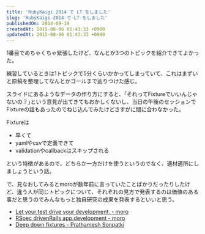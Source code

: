 ```yaml
---
title: 'RubyKaigi 2014 で LT をしました'
slug: 'RubyKaigi-2014-で-LT-をしました'
publishedOn: 2014-09-19
createdAt: 2015-08-06 01:43:33 +0900
updatedAt: 2015-08-06 01:43:33 +0900
---
```

1番目でめちゃくちゃ緊張したけど、なんとか3つのトピックを紹介できてよかった。

<div style='max-width: 400px'>
  <script async class="speakerdeck-embed" data-id="75047440229c0132be245a3789f9b248" data-ratio="1.33333333333333" src="//speakerdeck.com/assets/embed.js"></script>
</div>

練習しているときは1トピックで5分くらいかかってしまっていて、これはまずいと原稿を整理してなんとかゴールまで辿りつけた感じ。

スライドにあるようなデータの作り方にすると、｢それってFixtureでいいんじゃないの？｣という意見が出てきてもおかしくないし、当日の午後のセッションでFixtureの話もあったのでねじ込んでみたけどさすがに間に合わなかった。

Fixtureは

- 早くて
- yamlやcsvで定義できて
- validationやcallbackはスキップされる

という特徴があるので、どちらか一方だけを使うというのでなく、適材適所にしましょうという話。

で、見なおしてみるとmoroが数年前に言っていたことばかりだったりしたけど、違う人が同じトピックについて、それぞれの見方で発表するのは価値のある事だと思うのでみんなもっと独自研究の成果を発表するといいと思う。

- [Let your test drive your development. - moro](https://speakerdeck.com/moro/let-your-test-drive-your-development)
- [RSpec drivenRails app.development - moro](https://www.slideshare.net/moro/test-context-arrangement-recipebook)
- [Deep down fixtures - Prathamesh Sonpatki](https://speakerdeck.com/chaitanya/deep-down-fixtures)
